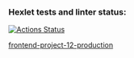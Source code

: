 ### Hexlet tests and linter status:
[![Actions Status](https://github.com/constvict/frontend-project-12/workflows/hexlet-check/badge.svg)](https://github.com/constvict/frontend-project-12/actions)


[frontend-project-12-production](frontend-project-12-production-7b43.up.railway.app
)